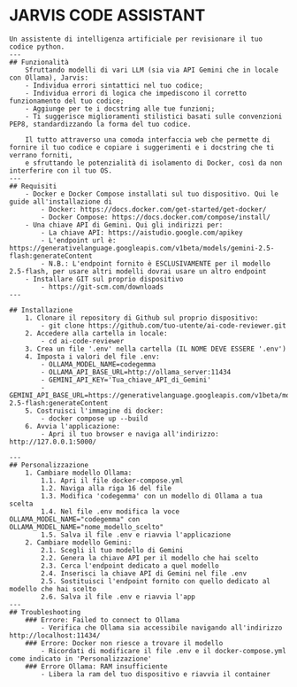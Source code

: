 # JARVIS CODE ASSISTANT
    Un assistente di intelligenza artificiale per revisionare il tuo codice python. 
    ---
    ## Funzionalità
        Sfruttando modelli di vari LLM (sia via API Gemini che in locale con Ollama), Jarvis:
        - Individua errori sintattici nel tuo codice;
        - Individua errori di logica che impediscono il corretto funzionamento del tuo codice;
        - Aggiunge per te i docstring alle tue funzioni;
        - Ti suggerisce miglioramenti stilistici basati sulle convenzioni PEP8, standardizzando la forma del tuo codice.

        Il tutto attraverso una comoda interfaccia web che permette di fornire il tuo codice e copiare i suggerimenti e i docstring che ti verrano forniti,
        e sfruttando le potenzialità di isolamento di Docker, così da non interferire con il tuo OS.
    ---
    ## Requisiti
        - Docker e Docker Compose installati sul tuo dispositivo. Qui le guide all'installazione di
            - Docker: https://docs.docker.com/get-started/get-docker/
            - Docker Compose: https://docs.docker.com/compose/install/
        - Una chiave API di Gemini. Qui gli indirizzi per:
            - La chiave API: https://aistudio.google.com/apikey
            - L'endpoint url è: https://generativelanguage.googleapis.com/v1beta/models/gemini-2.5-flash:generateContent
            - N.B.: L'endpoint fornito è ESCLUSIVAMENTE per il modello 2.5-flash, per usare altri modelli dovrai usare un altro endpoint
        - Installare GIT sul proprio dispositivo
            - https://git-scm.com/downloads
    ---

    ## Installazione
        1. Clonare il repository di Github sul proprio dispositivo:
            - git clone https://github.com/tuo-utente/ai-code-reviewer.git
        2. Accedere alla cartella in locale:
            - cd ai-code-reviewer
        3. Crea un file '.env' nella cartella (IL NOME DEVE ESSERE '.env')
        4. Imposta i valori del file .env:
            - OLLAMA_MODEL_NAME=codegemma
            - OLLAMA_API_BASE_URL=http://ollama_server:11434
            - GEMINI_API_KEY='Tua_chiave_API_di_Gemini'
            - GEMINI_API_BASE_URL=https://generativelanguage.googleapis.com/v1beta/models/gemini-2.5-flash:generateContent
        5. Costruisci l'immagine di docker:
            - docker compose up --build
        6. Avvia l'applicazione:
            - Apri il tuo browser e naviga all'indirizzo: http://127.0.0.1:5000/
        
    ---
    ## Personalizzazione
        1. Cambiare modello Ollama:
            1.1. Apri il file docker-compose.yml
            1.2. Naviga alla riga 16 del file
            1.3. Modifica 'codegemma' con un modello di Ollama a tua scelta
            1.4. Nel file .env modifica la voce OLLAMA_MODEL_NAME="codegemma" con OLLAMA_MODEL_NAME="nome_modello_scelto"
            1.5. Salva il file .env e riavvia l'applicazione
        2. Cambiare modello Gemini:
            2.1. Scegli il tuo modello di Gemini
            2.2. Genera la chiave API per il modello che hai scelto
            2.3. Cerca l'endpoint dedicato a quel modello
            2.4. Inserisci la chiave API di Gemini nel file .env
            2.5. Sostituisci l'endpoint fornito con quello dedicato al modello che hai scelto
            2.6. Salva il file .env e riavvia l'app 
    ---
    ## Troubleshooting
        ### Errore: Failed to connect to Ollama
            - Verifica che Ollama sia accessibile navigando all'indirizzo http://localhost:11434/
        ### Errore: Docker non riesce a trovare il modello
            - Ricordati di modificare il file .env e il docker-compose.yml come indicato in 'Personalizzazione'
        ### Errore Ollama: RAM insufficiente
            - Libera la ram del tuo dispositivo e riavvia il container
        
